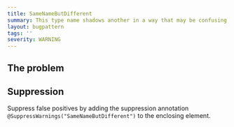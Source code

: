 ```yaml
---
title: SameNameButDifferent
summary: This type name shadows another in a way that may be confusing.
layout: bugpattern
tags: ''
severity: WARNING
---
```


<!--
*** AUTO-GENERATED, DO NOT MODIFY ***
To make changes, edit the @BugPattern annotation or the explanation in docs/bugpattern.
-->


## The problem


## Suppression
Suppress false positives by adding the suppression annotation `@SuppressWarnings("SameNameButDifferent")` to the enclosing element.

